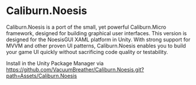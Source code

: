 # Caliburn.Noesis

Caliburn.Noesis is a port of the small, yet powerful Caliburn.Micro framework, designed for building graphical user interfaces. This version is designed for the NoesisGUI XAML platform in Unity. With strong support for MVVM and other proven UI patterns, Caliburn.Noesis enables you to build your game UI quickly without sacrificing code quality or testability.

Install in the Unity Package Manager via https://github.com/VacuumBreather/Caliburn.Noesis.git?path=Assets/Caliburn.Noesis